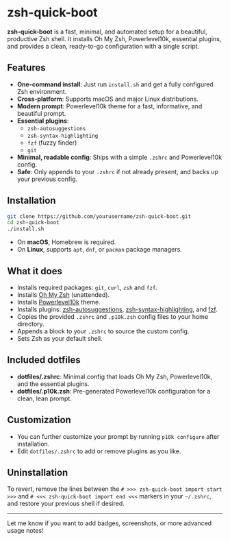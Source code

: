 # zsh-quick-boot

**zsh-quick-boot** is a fast, minimal, and automated setup for a beautiful, productive Zsh shell. It installs Oh My Zsh, Powerlevel10k, essential plugins, and provides a clean, ready-to-go configuration with a single script.

## Features

- **One-command install**: Just run `install.sh` and get a fully configured Zsh environment.
- **Cross-platform**: Supports macOS and major Linux distributions.
- **Modern prompt**: Powerlevel10k theme for a fast, informative, and beautiful prompt.
- **Essential plugins**:
  - `zsh-autosuggestions`
  - `zsh-syntax-highlighting`
  - `fzf` (fuzzy finder)
  - `git`
- **Minimal, readable config**: Ships with a simple `.zshrc` and Powerlevel10k config.
- **Safe**: Only appends to your `.zshrc` if not already present, and backs up your previous config.

## Installation

```sh
git clone https://github.com/yourusername/zsh-quick-boot.git
cd zsh-quick-boot
./install.sh
```

- On **macOS**, Homebrew is required.
- On **Linux**, supports `apt`, `dnf`, or `pacman` package managers.

## What it does

- Installs required packages: `git`, `curl`, `zsh` and `fzf`.
- Installs [Oh My Zsh](https://ohmyz.sh) (unattended).
- Installs [Powerlevel10k](https://github.com/romkatv/powerlevel10k) theme.
- Installs plugins: [zsh-autosuggestions](https://github.com/zsh-users/zsh-autosuggestions), [zsh-syntax-highlighting](https://github.com/zsh-users/zsh-syntax-highlighting), and [fzf](https://github.com/junegunn/fzf).
- Copies the provided `.zshrc` and `.p10k.zsh` config files to your home directory.
- Appends a block to your `.zshrc` to source the custom config.
- Sets Zsh as your default shell.

## Included dotfiles

- **dotfiles/.zshrc**: Minimal config that loads Oh My Zsh, Powerlevel10k, and the essential plugins.
- **dotfiles/.p10k.zsh**: Pre-generated Powerlevel10k configuration for a clean, lean prompt.

## Customization

- You can further customize your prompt by running `p10k configure` after installation.
- Edit `dotfiles/.zshrc` to add or remove plugins as you like.

## Uninstallation

To revert, remove the lines between the `# >>> zsh-quick-boot import start >>>` and `# <<< zsh-quick-boot import end <<<` markers in your `~/.zshrc`, and restore your previous shell if desired.

---

Let me know if you want to add badges, screenshots, or more advanced usage notes!
